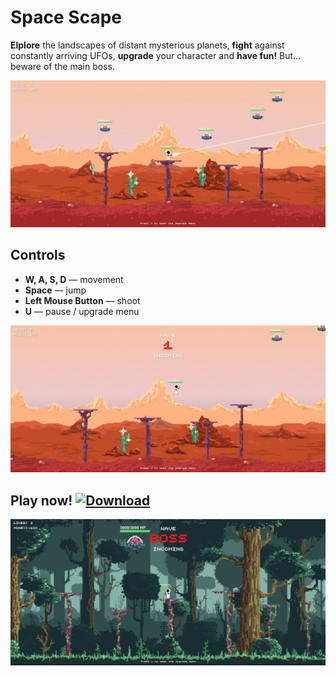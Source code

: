 # Space Scape

<b>Elplore</b> the landscapes of distant mysterious planets, <b>fight</b> against constantly arriving UFOs, <b>upgrade</b> your character and <b>have fun!</b> But... beware of the main boss.

![Screen1](https://github.com/HSE-Courseworks/Seek_of_Me/blob/main/Assets/Sprites/Screen1.jpg)

## Controls

- <b>W, A, S, D</b> — movement
- <b>Space</b> — jump
- <b>Left Mouse Button</b> — shoot
- <b>U</b> — pause / upgrade menu

![Screen2](https://github.com/HSE-Courseworks/Seek_of_Me/blob/main/Assets/Sprites/Screen3.jpg)

## Play now! [![Download](https://img.shields.io/badge/download-game-green.svg)](https://github.com/HSE-Courseworks/Seek_of_Me/releases/download/v.1.0.0/Space_Scape.zip)

![Screen3](https://github.com/HSE-Courseworks/Seek_of_Me/blob/main/Assets/Sprites/Screen2.jpg)
